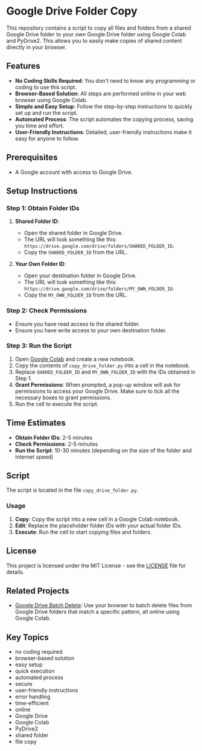 # Google Drive Folder Copy

This repository contains a script to copy all files and folders from a shared Google Drive folder to your own Google Drive folder using Google Colab and PyDrive2. This allows you to easily make copies of shared content directly in your browser.

## Features

- **No Coding Skills Required**: You don't need to know any programming or coding to use this script.
- **Browser-Based Solution**: All steps are performed online in your web browser using Google Colab.
- **Simple and Easy Setup**: Follow the step-by-step instructions to quickly set up and run the script.
- **Automated Process**: The script automates the copying process, saving you time and effort.
- **User-Friendly Instructions**: Detailed, user-friendly instructions make it easy for anyone to follow.

## Prerequisites

- A Google account with access to Google Drive.

## Setup Instructions

### Step 1: Obtain Folder IDs

1. **Shared Folder ID**:
   - Open the shared folder in Google Drive.
   - The URL will look something like this: `https://drive.google.com/drive/folders/SHARED_FOLDER_ID`.
   - Copy the `SHARED_FOLDER_ID` from the URL.

2. **Your Own Folder ID**:
   - Open your destination folder in Google Drive.
   - The URL will look something like this: `https://drive.google.com/drive/folders/MY_OWN_FOLDER_ID`.
   - Copy the `MY_OWN_FOLDER_ID` from the URL.

### Step 2: Check Permissions

- Ensure you have read access to the shared folder.
- Ensure you have write access to your own destination folder.

### Step 3: Run the Script

1. Open [Google Colab](https://colab.research.google.com/) and create a new notebook.
2. Copy the contents of `copy_drive_folder.py` into a cell in the notebook.
3. Replace `SHARED_FOLDER_ID` and `MY_OWN_FOLDER_ID` with the IDs obtained in Step 1.
4. **Grant Permissions**: When prompted, a pop-up window will ask for permissions to access your Google Drive. Make sure to tick all the necessary boxes to grant permissions.
5. Run the cell to execute the script.

## Time Estimates

- **Obtain Folder IDs**: 2-5 minutes
- **Check Permissions**: 2-5 minutes
- **Run the Script**: 10-30 minutes (depending on the size of the folder and internet speed)

## Script

The script is located in the file `copy_drive_folder.py`.

### Usage

1. **Copy**: Copy the script into a new cell in a Google Colab notebook.
2. **Edit**: Replace the placeholder folder IDs with your actual folder IDs.
3. **Execute**: Run the cell to start copying files and folders.

## License

This project is licensed under the MIT License - see the [LICENSE](LICENSE) file for details.

## Related Projects

- [Google Drive Batch Delete](https://github.com/similato87/google-drive-batch-delete): Use your browser to batch delete files from Google Drive folders that match a specific pattern, all online using Google Colab.

## Key Topics

- no coding required
- browser-based solution
- easy setup
- quick execution
- automated process
- secure
- user-friendly instructions
- error handling
- time-efficient
- online
- Google Drive
- Google Colab
- PyDrive2
- shared folder
- file copy
